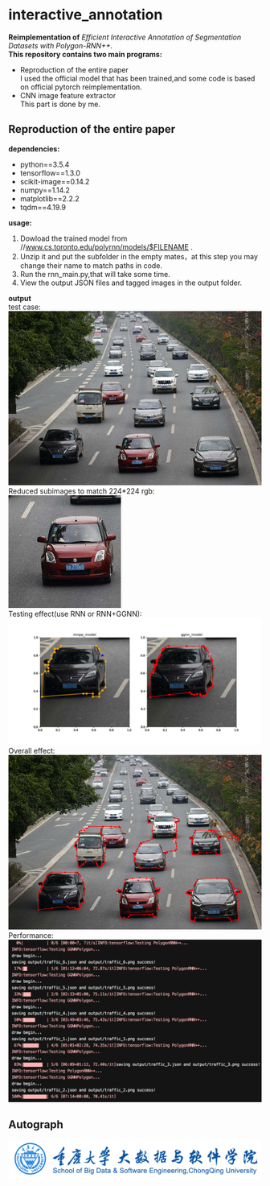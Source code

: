 # interactive_annotation
**Reimplementation of** *Efficient Interactive Annotation of Segmentation Datasets with Polygon-RNN++.*  
**This repository contains two main programs:**  
+ Reproduction of the entire paper  
I used the official model that has been trained,and some code is based on official pytorch reimplementation.
+ CNN image feature extractor  
This part is done by me.  

Reproduction of the entire paper  
-----
**dependencies:**  
+ python==3.5.4    
+ tensorflow==1.3.0  
+ scikit-image==0.14.2  
+ numpy==1.14.2  
+ matplotlib==2.2.2  
+ tqdm==4.19.9 

**usage:**
1. Dowload the trained model from //www.cs.toronto.edu/polyrnn/models/$FILENAME .  
2. Unzip it and put the subfolder in the empty mates，at this step you may change their name to match paths in code.  
3. Run the rnn_main.py,that will take some time.  
4. View the output JSON files and tagged images in the output folder.

**output**  
test case:  
![ex2](readme/test_case.png)  
Reduced subimages to match 224*224 rgb:   
![ex2](readme/subimage.png)  
Testing effect(use RNN or RNN+GGNN):  
![ex2](readme/sub_effect.png)  
Overall effect:  
![ex2](readme/overall_effect.png)
Performance:
![ex2](readme/performance.png)

Autograph   
-----
![ex2](readme/logo.png)
